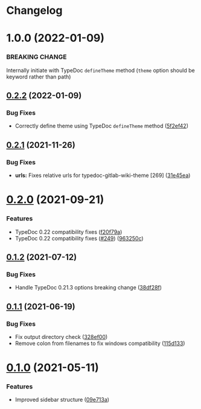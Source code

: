 # Changelog

# 1.0.0 (2022-01-09)

### BREAKING CHANGE

Internally initiate with TypeDoc `defineTheme` method (`theme` option should be keyword rather than path)

## [0.2.2](https://github.com/tgreyuk/typedoc-plugin-markdown/compare/typedoc-gitlab-wiki-theme@0.2.1...typedoc-gitlab-wiki-theme@0.2.2) (2022-01-09)

### Bug Fixes

- Correctly define theme using TypeDoc `defineTheme` method ([5f2ef42](https://github.com/tgreyuk/typedoc-plugin-markdown/commit/5f2ef422aa1bcce0698e4b923682dbb106730f45))

## [0.2.1](https://github.com/tgreyuk/typedoc-plugin-markdown/compare/typedoc-gitlab-wiki-theme@0.2.0...typedoc-gitlab-wiki-theme@0.2.1) (2021-11-26)

### Bug Fixes

- **urls:** Fixes relative urls for typedoc-gitlab-wiki-theme [269] ([31e45ea](https://github.com/tgreyuk/typedoc-plugin-markdown/commit/31e45ea5b996bf15a69b3a903fd51669d82a88e9))

# [0.2.0](https://github.com/tgreyuk/typedoc-plugin-markdown/compare/typedoc-gitlab-wiki-theme@0.1.2...typedoc-gitlab-wiki-theme@0.2.0) (2021-09-21)

### Features

- TypeDoc 0.22 compatibility fixes ([f20f79a](https://github.com/tgreyuk/typedoc-plugin-markdown/commit/f20f79ab3c018c69bf67a2e8969880e53a2c6270))
- TypeDoc 0.22 compatibility fixes ([#249](https://github.com/tgreyuk/typedoc-plugin-markdown/issues/249)) ([963250c](https://github.com/tgreyuk/typedoc-plugin-markdown/commit/963250cbe0b12bc3f413b5138d6d4e33ad2a6353))

## [0.1.2](https://github.com/tgreyuk/typedoc-plugin-markdown/compare/typedoc-gitlab-wiki-theme@0.1.1...typedoc-gitlab-wiki-theme@0.1.2) (2021-07-12)

### Bug Fixes

- Handle TypeDoc 0.21.3 options breaking change ([38df28f](https://github.com/tgreyuk/typedoc-plugin-markdown/commit/38df28f4ef6821c097d4ac3145984d57fad2e8a8))

## [0.1.1](https://github.com/tgreyuk/typedoc-plugin-markdown/compare/typedoc-gitlab-wiki-theme@0.1.0...typedoc-gitlab-wiki-theme@0.1.1) (2021-06-19)

### Bug Fixes

- Fix output directory check ([328ef00](https://github.com/tgreyuk/typedoc-plugin-markdown/commit/328ef00e50da988f62201c9a91548e909699c587))
- Remove colon from filenames to fix windows compatibility ([115d133](https://github.com/tgreyuk/typedoc-plugin-markdown/commit/115d133d296e6a7e8ceb7b46b6c88f2dbb7ee7d1))

# [0.1.0](https://github.com/tgreyuk/typedoc-plugin-markdown/compare/typedoc-gitlab-wiki-theme@0.0.1...typedoc-gitlab-wiki-theme@0.1.0) (2021-05-11)

### Features

- Improved sidebar structure ([09e713a](https://github.com/tgreyuk/typedoc-plugin-markdown/commit/09e713a4731fc3effceaf720bdefdba0c398d608))
